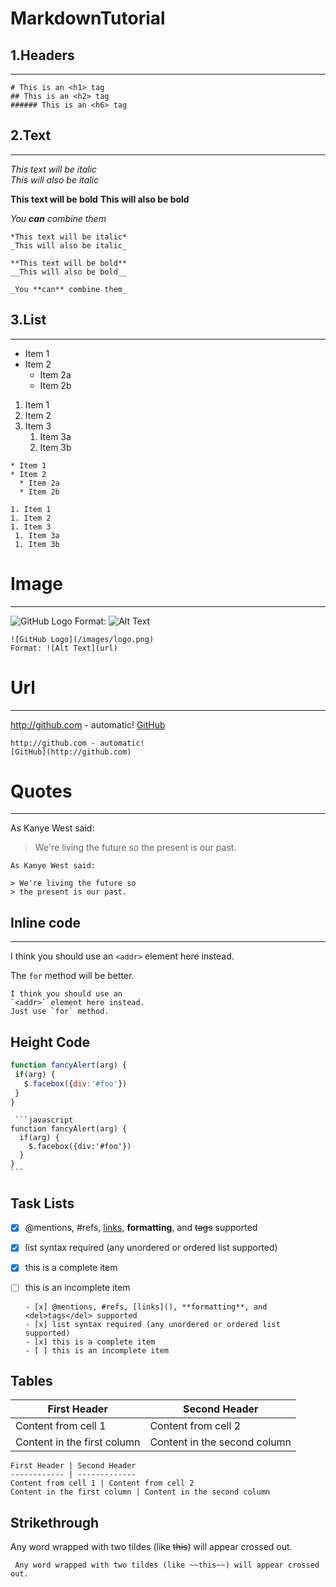 # MarkdownTutorial

## 1.Headers  
-----

    # This is an <h1> tag
    ## This is an <h2> tag
    ###### This is an <h6> tag

## 2.Text  
-----

  *This text will be italic*  
  _This will also be italic_

  **This text will be bold**
  __This will also be bold__

  _You **can** combine them_
  
    *This text will be italic*  
    _This will also be italic_

    **This text will be bold**
    __This will also be bold__

    _You **can** combine them_
    
## 3.List  
-----

  * Item 1
  * Item 2
    * Item 2a
    * Item 2b

  1. Item 1
  1. Item 2
  1. Item 3
       1. Item 3a
       1. Item 3b
     
    * Item 1
    * Item 2
      * Item 2a
      * Item 2b
    
    1. Item 1
    1. Item 2
    1. Item 3
     1. Item 3a
     1. Item 3b
       
# Image  
-----

  ![GitHub Logo](https://github.com/images/logo.png)
    Format: ![Alt Text](url)
    
    ![GitHub Logo](/images/logo.png)
    Format: ![Alt Text](url)
    
# Url  
-----
  http://github.com - automatic!
  [GitHub](http://github.com)

    http://github.com - automatic!
    [GitHub](http://github.com)
    
# Quotes  
-----
  As Kanye West said:

  > We're living the future so
  > the present is our past.
  
    As Kanye West said:

    > We're living the future so
    > the present is our past.
    
## Inline code  
-----

  I think you should use an
  `<addr>` element here instead.
  
  The `for` method will be better.
 
    I think you should use an
    `<addr>` element here instead.
    Just use `for` method.
 ## Height Code
 
   ```javascript
  function fancyAlert(arg) {
    if(arg) {
      $.facebox({div:'#foo'})
    }
  }
  ```
  
  
     ```javascript
    function fancyAlert(arg) {
      if(arg) {
        $.facebox({div:'#foo'})
      }
    }
    ```
    
## Task Lists

  - [x] @mentions, #refs, [links](), **formatting**, and <del>tags</del> supported
  - [x] list syntax required (any unordered or ordered list supported)
  - [x] this is a complete item
  - [ ] this is an incomplete item
  
        - [x] @mentions, #refs, [links](), **formatting**, and <del>tags</del> supported
        - [x] list syntax required (any unordered or ordered list supported)
        - [x] this is a complete item
        - [ ] this is an incomplete item
 
 ## Tables
 
   First Header | Second Header
  ------------ | -------------
  Content from cell 1 | Content from cell 2
  Content in the first column | Content in the second column
  
    First Header | Second Header
    ------------ | -------------
    Content from cell 1 | Content from cell 2
    Content in the first column | Content in the second column
    
## Strikethrough

  Any word wrapped with two tildes (like ~~this~~) will appear crossed out.
    
     Any word wrapped with two tildes (like ~~this~~) will appear crossed out.
